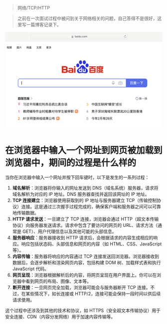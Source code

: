 > 网络/TCP/HTTP

> 之前在一次面试过程中被问到关于网络相关的问题，自己答得不是很好，这里写一篇博客记录下。

![](../../assert/在浏览器中输入一个网址.png)

# 在浏览器中输入一个网址到网页被加载到浏览器中，期间的过程是什么样的

当你在浏览器中输入一个网址并按下回车键时，以下是发生的一系列过程：

1. **域名解析**：浏览器将你输入的网址发送到 DNS（域名系统）服务器，请求将域名解析为对应的 IP 地址。DNS 服务器查找并返回该网址的 IP 地址。
2. **TCP 连接建立**：浏览器使用获取到的 IP 地址与服务器建立 TCP（传输控制协议）连接。这是通过三次握手过程完成的，确保客户端和服务器之间可以可靠地传输数据。
3. **HTTP 请求发送**：一旦建立了 TCP 连接，浏览器会通过 HTTP（超文本传输协议）向服务器发送请求。请求中包含了要访问的网页的 URL、请求方法（通常是 GET）、用户代理信息以及其他可能的头部信息。
4. **服务器响应**：服务器接收到 HTTP 请求后，会根据请求的内容生成相应的响应。响应包括状态码、头部信息和网页的内容（如 HTML、CSS、JavaScript 等）。
5. **内容传输**：服务器将响应的内容通过 TCP 连接发送回浏览器。浏览器接收到数据后，会逐步解析和渲染网页内容，包括构建 DOM 树、加载样式表和执行 JavaScript 代码。
6. **网页呈现**：浏览器根据解析后的内容，将网页呈现在用户界面上。你可以在浏览器中看到网页的布局、图像、文本等。
7. **断开连接**：一旦网页完全加载，浏览器可能会与服务器断开 TCP 连接。不过，在某些情况下，如长连接或 HTTP/2，连接可能会保持一段时间以供后续请求使用。

这个过程中还涉及到其他的技术和协议，如 HTTPS（安全超文本传输协议）用于安全连接、CDN（内容分发网络）用于加速内容传输等。
